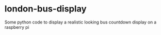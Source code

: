 # london-bus-display
Some python code to display a realistic looking bus countdown display on a raspberry pi
